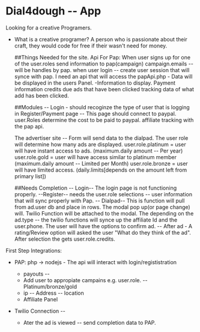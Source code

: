 # Dial4dough -- App

Looking for a creative Programers.
- What is a creative programer? 
	A person who is passionate about their craft, they would code for free if their wasn't need for money.



	##Things Needed for the site.
	Api For Pap:
		When user signs up for one of the user.roles send information to pap(campaign)
		campaign.emails -- will be handles by pap.
		when user login -- create user session that will synce with pap.
		I need an api that will access the papApi.php - Data will be displayed in the users Panel.
		-Information to display.
			Payment information
			credits due
			ads that have been clicked
			tracking data of what add has been clicked.

	##Modules --
		Login - should recoginze the type of user that is logging in
		Register/Payment page -- This page should connect to paypal.
		user.Roles determine the cost to be paid to paypal.
		affiliate tracking with the pap api.


	The advertiser site --
	Form will send data to the dialpad.
	The user role will determine how many ads are displayed.
	user.role.platinum = user will have instant access to ads. (maximum.daily amount -- Per year)
	user.role.gold  = user will have access similar to platinum member (maximum.daily amount -- Limited per Month)
	user.role.bronze = user will have limited access. (daily.limits[depends on the amount left from primary list])


	##Needs Completion 
	-- Login-- The login page is not functioning properly.
	--Register-- needs the user.role selections
		-- user information that will sync properly with Pap.
	-- Dialpad-- This is function will pull from ad.user db and place in rows. 
		The modal pop up(or page change) will.
		Twilio Function will be attached to the modal. The depending on the ad.type -- the twilio functions will synce up
		the affiliate Id and the user.phone. The user will have the options to confirm ad.
		-- After ad - A rating/Review option will asked the user "What do they think of the ad". After selection the gets user.role.credits.


First Step Integrations:
- PAP: php -> nodejs - The api will interact with login/regististration
	- payouts --
	- Add user to appropiate campains e.g. user.role. --Platinum/bronze/gold
	- ip -- Address -- location
	- Affiliate Panel

- Twilio Connection -- 
	- Ater the ad is viewed -- send completion data to PAP.
	